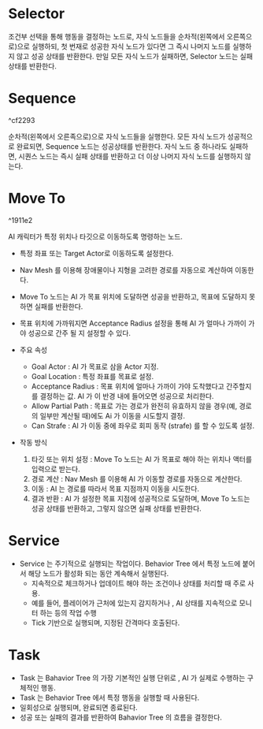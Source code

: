 # Selector

조건부 선택을 통해 행동을 결정하는 노드로, 자식 노드들을 순차적(왼쪽에서 오른쪽으로)으로 실행하되, 첫 번재로 성공한 자식 노드가 있다면 그 즉시 나머지 노드를 실행하지 않고 성공 상태를 반환한다. 만일 모든 자식 노드가 실패하면, Selector 노드는 실패 상태를 반환한다.

# Sequence

^cf2293

순차적(왼쪽에서 오른족으로)으로 자식 노드들을 실행한다. 
모든 자식 노드가 성공적으로 완료되면, Sequence 노드는 성공상태를 반환한다. 자식 노드 중 하나라도 실패하면, 시퀀스 노드는 즉시 실패 상태를 반환하고 더 이상 나머지 자식 노드를 실행하지 않는다.

# Move To

^1911e2

AI 캐릭터가  특정 위치나 타깃으로 이동하도록 명령하는 노드.
- 특정 좌표 또는 Target Actor로 이동하도록 설정한다.
- Nav Mesh 를 이용해 장애물이나 지형을 고려한 경로를 자동으로 계산하여 이동한다.
- Move To 노드는 AI 가 목표 위치에 도달하면 성공을 반환하고, 목표에 도달하지 못하면 실패를 반환한다. 
- 목표 위치에 가까워지면 Acceptance Radius 설정을 통해 AI 가 얼마나 가까이 가야 성공으로 간주 될 지 설정할 수 있다.

- 주요 속성
	- Goal Actor : AI 가 목표로 삼을 Actor 지정.
	- Goal Location : 특정 좌표를 목표로 설정.
	- Acceptance Radius : 목표 위치에 얼마나 가까이 가야 도착했다고 간주할지를 결정하는 값. AI 가 이 반경 내에 들어오면 성공으로 처리한다.
	- Allow Partial Path : 목표로 가는 경로가 완전히 유효하지 않을 경우(예, 경로의 일부만 계산될 때)에도 Ai 가 이동을 시도할지 결정. 
	- Can Strafe : AI 가 이동 중에 좌우로 회피 동작 (strafe) 를 할 수 있도록 설정.

- 작동 방식
	1.  타깃 또는 위치 설정 : Move To 노드는 AI 가 목표로 해야 하는 위치나 액터를 입력으로 받는다.
	2. 경로 계산 : Nav Mesh 를 이용해 AI 가 이동할 경로를 자동으로 계산한다.
	3. 이동 : AI 는 경로를 따라서 목표 지점까지 이동을 시도한다.
	4. 결과 반환 : AI 가 설정한 목표 지점에 성공적으로 도달하며, Move To 노드는 성공 상태를 반환하고, 그렇지 않으면 실패 상태를 반환한다.


# Service

- Service 는 주기적으로 실행되는 작업이다. Behavior Tree 에서 특정 노드에 붙어서 해당 노드가 활성화 되는 동안 계속해서 실행된다.
	- 지속적으로 체크하거나 업데이트 해야 하는 조건이나 상태를 처리할 때 주로 사용.
	- 예를 들어, 플레이어가 근처에 있는지 감지하거나 , AI 상태를 지속적으로 모니터 하는 등의 작업 수행
	- Tick 기반으로 실행되며, 지정된 간격마다 호출된다.

# Task

- Task 는 Bahavior Tree 의 가장 기본적인 실행 단위로 , AI 가 실제로 수행하는 구체적인 행동.
- Task 는 Behavior Tree 에서 특정 행동을 실행할 때 사용된다.
- 일회성으로 실행되며, 완료되면 종료된다.
- 성공 또는 실패의 결과를 반환하여 Bahavior Tree 의 흐름을 결정한다.
